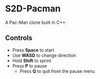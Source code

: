 # S2D-Pacman
A Pac-Man clone built in C++.

## Controls

- Press **Space** to start
- Use **WASD** to change direction
- Hold **Shift** to sprint
- Press **P** to pause
  - Press **Q** to quit from the pause menu
